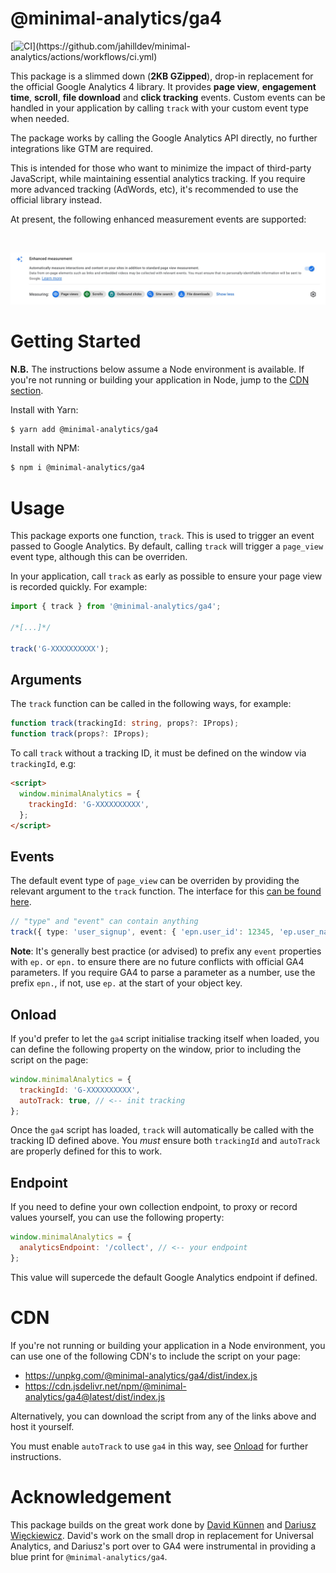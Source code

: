 # @minimal-analytics/ga4

[![CI](https://github.com/jahilldev/minimal-analytics/actions/workflows/ci.yml/badge.svg?)](https://github.com/jahilldev/minimal-analytics/actions/workflows/ci.yml)

This package is a slimmed down (**2KB GZipped**), drop-in replacement for the official Google Analytics 4 library. It provides **page view**, **engagement time**, **scroll**, **file download** and **click tracking** events. Custom events can be handled in your application by calling `track` with your custom event type when needed.

The package works by calling the Google Analytics API directly, no further integrations like GTM are required.

This is intended for those who want to minimize the impact of third-party JavaScript, while maintaining essential analytics tracking. If you require more advanced tracking (AdWords, etc), it's recommended to use the official library instead.

At present, the following enhanced measurement events are supported:

<br>

![Enhanced Measurement](https://github.com/jahilldev/minimal-analytics/blob/main/assets/ga4-support.jpg?raw=true)

# Getting Started

**N.B.** The instructions below assume a Node environment is available. If you're not running or building your application in Node, jump to the [CDN section](#cdn).

Install with Yarn:

```bash
$ yarn add @minimal-analytics/ga4
```

Install with NPM:

```bash
$ npm i @minimal-analytics/ga4
```

# Usage

This package exports one function, `track`. This is used to trigger an event passed to Google Analytics. By default, calling `track` will trigger a `page_view` event type, although this can be overriden.

In your application, call `track` as early as possible to ensure your page view is recorded quickly. For example:

```js
import { track } from '@minimal-analytics/ga4';

/*[...]*/

track('G-XXXXXXXXXX');
```

## Arguments

The `track` function can be called in the following ways, for example:

```ts
function track(trackingId: string, props?: IProps);
function track(props?: IProps);
```

To call `track` without a tracking ID, it must be defined on the window via `trackingId`, e.g:

```html
<script>
  window.minimalAnalytics = {
    trackingId: 'G-XXXXXXXXXX',
  };
</script>
```

## Events

The default event type of `page_view` can be overriden by providing the relevant argument to the `track` function. The interface for this [can be found here](https://github.com/jahilldev/minimal-analytics/blob/main/packages/ga4/src/index.ts#L24).

```ts
// "type" and "event" can contain anything
track({ type: 'user_signup', event: { 'epn.user_id': 12345, 'ep.user_name': 'John', });
```

**Note**: It's generally best practice (or advised) to prefix any `event` properties with `ep.` or `epn.` to ensure there are no future conflicts with official GA4 parameters. If you require GA4 to parse a parameter as a number, use the prefix `epn.`, if not, use `ep.` at the start of your object key.

## Onload

If you'd prefer to let the `ga4` script initialise tracking itself when loaded, you can define the following property on the window, prior to including the script on the page:

```js
window.minimalAnalytics = {
  trackingId: 'G-XXXXXXXXXX',
  autoTrack: true, // <-- init tracking
};
```

Once the `ga4` script has loaded, `track` will automatically be called with the tracking ID defined above. You _must_ ensure both `trackingId` and `autoTrack` are properly defined for this to work.

## Endpoint

If you need to define your own collection endpoint, to proxy or record values yourself, you can use the following property:

```js
window.minimalAnalytics = {
  analyticsEndpoint: '/collect', // <-- your endpoint
};
```

This value will supercede the default Google Analytics endpoint if defined.

# CDN

If you're not running or building your application in a Node environment, you can use one of the following CDN's to include the script on your page:

- https://unpkg.com/@minimal-analytics/ga4/dist/index.js
- https://cdn.jsdelivr.net/npm/@minimal-analytics/ga4@latest/dist/index.js

Alternatively, you can download the script from any of the links above and host it yourself.

You must enable `autoTrack` to use `ga4` in this way, see [Onload](#onload) for further instructions.

# Acknowledgement

This package builds on the great work done by [David Künnen](https://github.com/DavidKuennen) and [Dariusz Więckiewicz](https://github.com/idarek). David's work on the small drop in replacement for Universal Analytics, and Dariusz's port over to GA4 were instrumental in providing a blue print for `@minimal-analytics/ga4`.
